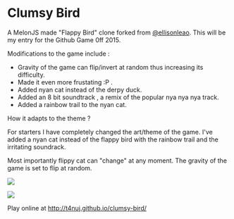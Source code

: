 Clumsy Bird
===========

A MelonJS made "Flappy Bird" clone forked from [@ellisonleao](http://github.com/ellisonleao).
This will be my entry for the Github Game 0ff 2015.

Modifications to the game include :
  - Gravity of the game can flip/invert at random thus increasing its difficulty.
  - Made it even more frustating :P . 
  - Added nyan cat instead of the derpy duck.
  - Added an 8 bit soundtrack , a remix of the popular nya nya nya track.
  - Added a rainbow trail to the nyan cat.

How it adapts to the theme ?

For starters I have completely changed the art/theme of the game. I've added a nyan cat instead of the flappy bird with the rainbow trail and the irritating soundrack.

Most importantly flippy cat can "change" at any moment.
The gravity of the game is set to flip at random.  

![](https://cloud.githubusercontent.com/assets/121322/6448504/4c8ddef8-c0cf-11e4-9a67-dd56af973cd4.jpg)

![](http://i.imgur.com/Slbvt65.png)

Play online at http://t4nuj.github.io/clumsy-bird/
    